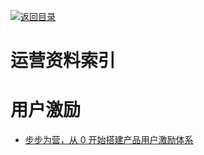 [![返回目录](https://parg.co/UGo)](https://parg.co/b4z) 
 
# 运营资料索引

# 用户激励
- [步步为营，从 0 开始搭建产品用户激励体系](http://36kr.com/p/532208.html?utm_source=tuicool&utm_medium=referral)

